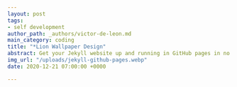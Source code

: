 ```yaml
---
layout: post
tags:
- self development
author_path: _authors/victor-de-leon.md
main_category: coding
title: "*Lion Wallpaper Design"
abstract: Get your Jekyll website up and running in GitHub pages in no time.
img_url: "/uploads/jekyll-github-pages.webp"
date: 2020-12-21 07:00:00 +0000

---
```

